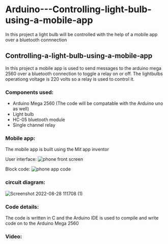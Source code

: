 # Arduino---Controlling-light-bulb-using-a-mobile-app
In this project a light bulb will be controlled with the help of a mobile app over a bluetooth connnection

## Controlling-a-light-bulb-using-a-mobile-app
In this project a mobile app is used to send messages to the arduino mega 2560 over a bluetooth connection to toggle a relay on or off. The lightbulbs operationg voltage is 220 volts so a relay is used to control it.



### Components used:
* Arduino Mega 2560 (The code will be compatable with the Arduino uno as well)
* Light bulb 
* HC-05 bluetooth module
* Single channel relay 


### Mobile app:
The mobile app is built using the Mit app inventor

User interface:
![phone front screen](https://user-images.githubusercontent.com/86454491/187219413-74fe11d7-6cd1-4022-b318-0304e825d205.png)

Block code:
![phone app code ](https://user-images.githubusercontent.com/86454491/187058998-a0f929cb-02ee-461d-8a4f-13805465d412.png)


### circuit diagram: 
![Screenshot 2022-08-28 111708 (1)](https://user-images.githubusercontent.com/86454491/187220692-868d211d-98ce-4a9f-82c6-e0d772b5a95d.png)



### Code details:
The code is written in C and the Arduino IDE is used to compile and write code on to the Arduino Mega 2560 

### Video:
